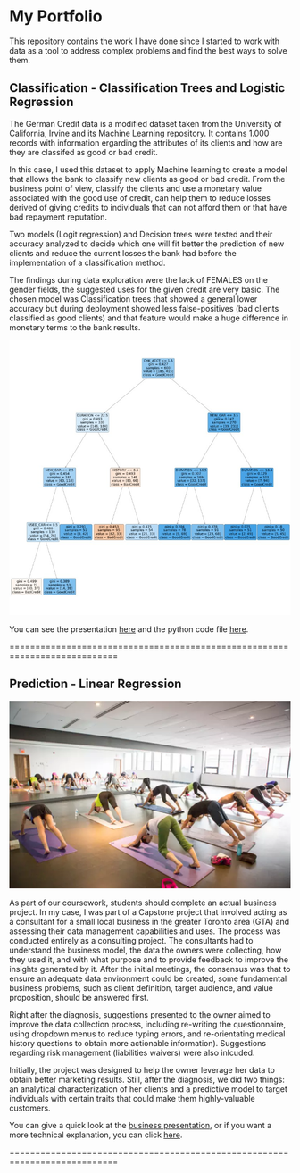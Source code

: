 # My Portfolio
This repository contains the work I have done since I started to work with data as a tool to address complex problems and find the best ways to solve them. 

## **Classification - Classification Trees and Logistic Regression**

The German Credit data is a modified dataset taken from the University of California, Irvine and its Machine Learning repository.  It contains 1.000 records with information ergarding the attributes of its clients and how are they are classifed as good or bad credit. 

In this case, I used this dataset to apply Machine learning to create a model that allows the bank to classify new clients as good or bad credit. From the business point of view, classify the clients and use a monetary value associated with the good use of credit, can help them to reduce losses derived of giving credits to individuals that can not afford them or that have bad repayment reputation.

Two models (Logit regression) and Decision trees were tested and their accuracy analyzed to decide which one will fit better the prediction of new clients and reduce the current losses the bank had before the implementation of a classification method.


The findings during data exploration were the lack of FEMALES on the gender fields, the suggested uses for the given credit are very basic.
The chosen model was Classification trees that showed a general lower accuracy but during deployment showed less false-positives (bad clients classified as good clients) and that feature would make a huge difference in monetary terms to the bank results. 

![German Credit_Classification Tree](https://github.com/cperezor1/MyPortfolio/blob/main/German%20Credit%20Classification%20Tree.jpg)

You can see the presentation [here](https://github.com/cperezor1/MyPortfolio/blob/main/German%20Credit%20Business%20Case%20Presentation.pdf) and the python code file [here](https://github.com/cperezor1/MyPortfolio/blob/main/GermanCreditCode.pdf). 

===========================================================================

## **Prediction - Linear Regression**

![enter image description here](https://github.com/cperezor1/MyPortfolio/blob/main/Yoga%20Studio%20Image.webp)

As part of our coursework, students should complete an actual business project. In my case, I was part of a Capstone project that involved acting as a consultant for a small local business in the greater Toronto area (GTA) and assessing their data management capabilities and uses. 
The process was conducted entirely as a consulting project. The consultants had to understand the business model, the data the owners were collecting, how they used it, and with what purpose and to provide feedback to improve the insights generated by it. 
After the initial meetings, the consensus was that to ensure an adequate data environment could be created, some fundamental business problems, such as client definition, target audience, and value proposition, should be answered first. 

Right after the diagnosis, suggestions presented to the owner aimed to improve the data collection process, including re-writing the questionnaire, using dropdown menus to reduce typing errors, and re-orientating medical history questions to obtain more actionable information). 
Suggestions regarding risk management (liabilities waivers) were also inlcuded. 

Initially, the project was designed to help the owner leverage her data to obtain better marketing results. Still, after the diagnosis, we did two things: an analytical characterization of her clients and a predictive model to target individuals with certain traits that could make them highly-valuable customers.  

You can give a quick look at the [business presentation](https://github.com/cperezor1/MyPortfolio/blob/main/BUSINESS%20%20Capstone%20Presentation.pdf), or if you want a more technical explanation, you can click [here](https://github.com/cperezor1/MyPortfolio/blob/main/TECHNICAL_%20Capstone%20Presentation.pdf).

===========================================================================
